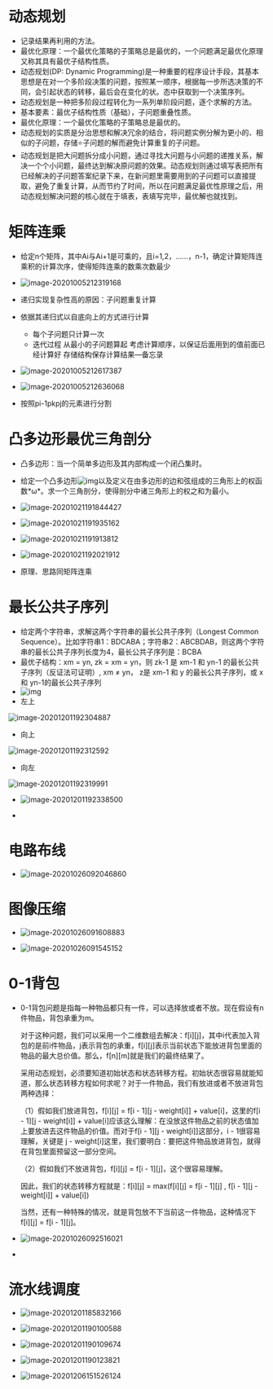 # 动态规划

- 记录结果再利用的方法。
- 最优化原理：一个最优化策略的子策略总是最优的，一个问题满足最优化原理又称其具有最优子结构性质。
- 动态规划(DP: Dynamic Programming)是一种重要的程序设计手段，其基本思想是在对一个多阶段决策的问题，按照某一顺序，根据每一步所选决策的不同，会引起状态的转移，最后会在变化的状。态中获取到一个决策序列。
- 动态规划是一种把多阶段过程转化为一系列单阶段问题，逐个求解的方法。
- 基本要素：最优子结构性质（基础），子问题重叠性质。
- 最优化原理：一个最优化策略的子策略总是最优的。
- 动态规划的实质是分治思想和解决冗余的结合，将问题实例分解为更小的、相似的子问题，存储:star:子问题的解而避免计算重复的子问题。
- 动态规划是把大问题拆分成小问题，通过寻找大问题与小问题的递推关系，解决一个个小问题，最终达到解决原问题的效果。动态规划则通过填写表把所有已经解决的子问题答案纪录下来，在新问题里需要用到的子问题可以直接提取，避免了重复计算，从而节约了时间，所以在问题满足最优性原理之后，用动态规划解决问题的核心就在于填表，表填写完毕，最优解也就找到。

# 矩阵连乘

- 给定n个矩阵，其中Ai与Ai+1是可乘的，且i=1,2，……，n-1，确定计算矩阵连乘积的计算次序，使得矩阵连乘的数乘次数最少
- ![image-20201005212319168](C:\Users\hp\AppData\Roaming\Typora\typora-user-images\image-20201005212319168.png)
- 递归实现复杂性高的原因：子问题重复计算
- 依据其递归式以自底向上的方式进行计算
  - 每个子问题只计算一次
  - 迭代过程
    从最小的子问题算起
    考虑计算顺序，以保证后面用到的值前面已经计算好
    存储结构保存计算结果—备忘录
- ![image-20201005212617387](C:\Users\hp\AppData\Roaming\Typora\typora-user-images\image-20201005212617387.png)

- ![image-20201005212636068](C:\Users\hp\AppData\Roaming\Typora\typora-user-images\image-20201005212636068.png)
- 按照pi-1pkpj的元素进行分割



# 凸多边形最优三角剖分

- 凸多边形：当一个简单多边形及其内部构成一个闭凸集时。
- 给定一个凸多边形![img](file:///C:/Users/hp/AppData/Local/Temp/msohtmlclip1/01/clip_image002.gif)以及定义在由多边形的边和弦组成的三角形上的权函数\*ω\*。求一个三角剖分，使得剖分中诸三角形上的权之和为最小。

- ![image-20201021191844427](C:\Users\hp\AppData\Roaming\Typora\typora-user-images\image-20201021191844427.png)
- ![image-20201021191935162](C:\Users\hp\AppData\Roaming\Typora\typora-user-images\image-20201021191935162.png)

- ![image-20201021191913812](C:\Users\hp\AppData\Roaming\Typora\typora-user-images\image-20201021191913812.png)
- ![image-20201021192021912](C:\Users\hp\AppData\Roaming\Typora\typora-user-images\image-20201021192021912.png)

- 原理、思路同矩阵连乘

# 最长公共子序列

- 给定两个字符串，求解这两个字符串的最长公共子序列（Longest Common Sequence）。比如字符串1：BDCABA；字符串2：ABCBDAB，则这两个字符串的最长公共子序列长度为4，最长公共子序列是：BCBA
- 最优子结构：xm = yn, zk = xm = yn，则 zk-1 是 xm-1  和 yn-1 的最长公共子序列（反证法可证明）, xm ≠ yn， z是 xm-1 和 y 的最长公共子序列，或 x 和 yn-1的最长公共子序列
- ![img](https://pic002.cnblogs.com/images/2012/214741/2012111100085930.png)
- 左上

![image-20201201192304887](C:\Users\hp\AppData\Roaming\Typora\typora-user-images\image-20201201192304887.png)

- 向上

![image-20201201192312592](C:\Users\hp\AppData\Roaming\Typora\typora-user-images\image-20201201192312592.png)

- 向左

![image-20201201192319991](C:\Users\hp\AppData\Roaming\Typora\typora-user-images\image-20201201192319991.png)

- ![image-20201201192338500](C:\Users\hp\AppData\Roaming\Typora\typora-user-images\image-20201201192338500.png)

- 

   

# 电路布线

- ![image-20201026092046860](C:\Users\hp\AppData\Roaming\Typora\typora-user-images\image-20201026092046860.png)

# 图像压缩

- ![image-20201026091608883](C:\Users\hp\AppData\Roaming\Typora\typora-user-images\image-20201026091608883.png)

- ![image-20201026091545152](C:\Users\hp\AppData\Roaming\Typora\typora-user-images\image-20201026091545152.png)

# 0-1背包

- 0-1背包问题是指每一种物品都只有一件，可以选择放或者不放。现在假设有n件物品，背包承重为m。

  对于这种问题，我们可以采用一个二维数组去解决：f[i][j]，其中i代表加入背包的是前i件物品，j表示背包的承重，f[i][j]表示当前状态下能放进背包里面的物品的最大总价值。那么，f[n][m]就是我们的最终结果了。

  采用动态规划，必须要知道初始状态和状态转移方程。初始状态很容易就能知道，那么状态转移方程如何求呢？对于一件物品，我们有放进或者不放进背包两种选择：

   （1）假如我们放进背包，f[i][j] = f[i - 1][j - weight[i]] + value[i]，这里的f[i - 1][j - weight[i]] + value[i]应该这么理解：在没放这件物品之前的状态值加上要放进去这件物品的价值。而对于f[i - 1][j - weight[i]]这部分，i - 1很容易理解，关键是 j - weight[i]这里，我们要明白：要把这件物品放进背包，就得在背包里面预留这一部分空间。

   （2）假如我们不放进背包，f[i][j] = f[i - 1][j]，这个很容易理解。

    因此，我们的状态转移方程就是：f[i][j] = max(f[i][j] = f[i - 1][j] , f[i - 1][j - weight[i]] + value[i]) 

    当然，还有一种特殊的情况，就是背包放不下当前这一件物品，这种情况下f[i][j] = f[i - 1][j]。

- ![image-20201026092516021](C:\Users\hp\AppData\Roaming\Typora\typora-user-images\image-20201026092516021.png)

- 



# 流水线调度

- ![image-20201201185832166](C:\Users\hp\AppData\Roaming\Typora\typora-user-images\image-20201201185832166.png)
- ![image-20201201190100588](C:\Users\hp\AppData\Roaming\Typora\typora-user-images\image-20201201190100588.png)
- ![image-20201201190109674](C:\Users\hp\AppData\Roaming\Typora\typora-user-images\image-20201201190109674.png)
- ![image-20201201190123821](C:\Users\hp\AppData\Roaming\Typora\typora-user-images\image-20201201190123821.png)

- ![image-20201206151526124](C:\Users\hp\AppData\Roaming\Typora\typora-user-images\image-20201206151526124.png)
